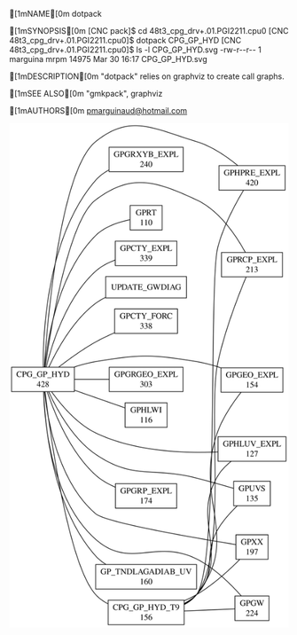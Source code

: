 [1mNAME[0m
    dotpack

[1mSYNOPSIS[0m
      [CNC pack]$ cd 48t3_cpg_drv+.01.PGI2211.cpu0
      [CNC 48t3_cpg_drv+.01.PGI2211.cpu0]$ dotpack CPG_GP_HYD 
      [CNC 48t3_cpg_drv+.01.PGI2211.cpu0]$ ls -l CPG_GP_HYD.svg 
      -rw-r--r-- 1 marguina mrpm 14975 Mar 30 16:17 CPG_GP_HYD.svg

[1mDESCRIPTION[0m
    "dotpack" relies on graphviz to create call graphs.

[1mSEE ALSO[0m
    "gmkpack", graphviz

[1mAUTHORS[0m
    pmarguinaud@hotmail.com


![](../Images/CPG_GP_HYD.svg)

